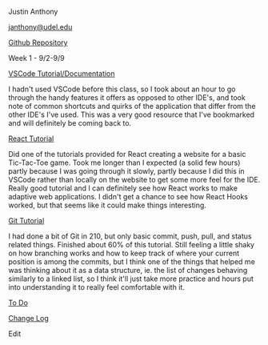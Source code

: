 Justin Anthony

janthony@udel.edu 

[Github Repository](https://github.com/janthony-ud/CISC275-Portfolio)

Week 1 - 9/2-9/9

[VSCode Tutorial/Documentation](https://code.visualstudio.com/docs/getstarted/userinterface)

I hadn't used VSCode before this class, so I took about an hour to go through the handy features it offers as opposed to other IDE's, and took note of common shortcuts and quirks of the application that differ from the other IDE's I've used. This was a very good resource that I've bookmarked and will definitely be coming back to. 

[React Tutorial](https://github.com/janthony-ud/CISC275-Portfolio/blob/main/indexReact.js)

Did one of the tutorials provided for React creating a website for a basic Tic-Tac-Toe game. Took me longer than I expected (a solid few hours) partly because I was going through it slowly, partly because I did this in VSCode rather than locally on the website to get some more feel for the IDE. Really good tutorial and I can definitely see how React works to make adaptive web applications. I didn't get a chance to see how React Hooks worked, but that seems like it could make things interesting. 

[Git Tutorial](https://learngitbranching.js.org/)

I had done a bit of Git in 210, but only basic commit, push, pull, and status related things. Finished about 60% of this tutorial. Still feeling a little shaky on how branching works and how to keep track of where your current position is among the commits, but I think one of the things that helped me was thinking about it as a data structure, ie. the list of changes behaving similarly to a linked list, so I think it'll just take more practice and hours put into understanding it to really feel comfortable with it. 


[To Do](https://github.com/janthony-ud/CISC275-Portfolio/blob/main/ToDo.html)

[Change Log](https://github.com/janthony-ud/CISC275-Portfolio/blob/main/ChangeLog.html)

Edit
